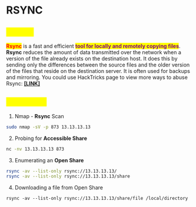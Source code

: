 # RSYNC

## <mark style="color:yellow;">ABOUT</mark>

<mark style="color:red;">**Rsync**</mark> is a fast and efficient <mark style="color:purple;">**tool for locally and remotely copying files**</mark>. **Rsync** reduces the amount of data transmitted over the network when a version of the file already exists on the destination host. It does this by sending only the differences between the source files and the older version of the files that reside on the destination server. It is often used for backups and mirroring. You could use HackTricks page to view more ways to abuse Rsync: [**\[LINK\]**](https://book.hacktricks.xyz/network-services-pentesting/873-pentesting-rsync)

## <mark style="color:yellow;">Tips2Hack</mark>

1. Nmap - **Rsync** Scan

```bash
sudo nmap -sV -p 873 13.13.13.13
```

2. Probing for **Accessible Share**

```bash
nc -nv 13.13.13.13 873
```

3. Enumerating an **Open Share**

```bash
rsync -av --list-only rsync://13.13.13.13/
rsync -av --list-only rsync://13.13.13.13/share
```

4. Downloading a file from Open Share

```
rsync -av --list-only rsync://13.13.13.13/share/file /local/directory
```
